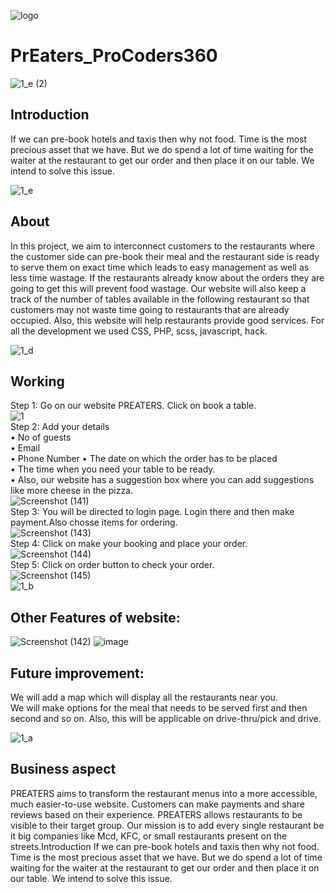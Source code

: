![logo](https://user-images.githubusercontent.com/96220322/154847160-df59e9d8-2f2a-43f2-b384-6ecaeb225eb3.jpg)
# PrEaters_ProCoders360
![1_e (2)](https://user-images.githubusercontent.com/96220322/154846697-406aaff7-311b-4eda-82f0-fe84e79f1f39.jpg) 
## Introduction
If we can pre-book hotels and taxis then why not food.
Time is the most precious asset that we have. But we do spend a lot of time waiting for the waiter at the restaurant to get our order and then place it on our table. We intend to solve this issue.

![1_e](https://user-images.githubusercontent.com/96220322/154846490-6bc66a07-5636-43fe-ad64-0da1cd5be9c8.jpg) 
## About
In this project, we aim to interconnect customers to the restaurants where the customer side can pre-book their meal and the restaurant side is ready to serve them on exact time which leads to easy management as well as less time wastage. If the restaurants already know about the orders they are going to get this will prevent food wastage. Our website will also keep a track of the number of tables available in the following restaurant so that customers may not waste time going to restaurants that are already occupied. Also, this website will help restaurants provide good services. For all the development we used CSS, PHP, scss, javascript, hack.

![1_d](https://user-images.githubusercontent.com/96220322/154846580-13218d8c-0271-4b38-a2ef-a25579338cc1.jpg) 
## Working <br>
Step 1: Go on our website PREATERS. Click on book a table. <br>
![1](https://user-images.githubusercontent.com/98041180/154846313-b0b8aab1-ce42-485f-8450-6b48dd143c90.jpg)<br>
Step 2: Add your details  <br>
•	No of guests<br>
•	Email<br>
•	Phone Number
•	The date on which the order has to be placed<br>
•	The time when you need your table to be ready.<br>
•	Also, our website has a suggestion box where you can add suggestions like more cheese in the pizza. <br>
![Screenshot (141)](https://user-images.githubusercontent.com/96220322/154847230-1a2fee15-73a6-46be-b3dd-d4b80f5b5032.png)<br>
Step 3: You will be directed to login page. Login there and then make payment.Also chosse items for ordering.<br>
![Screenshot (143)](https://user-images.githubusercontent.com/96220322/154847314-e022417f-79d1-4a24-845d-f40c1259b05b.png)<br>
Step 4: Click on make your booking and place your order.<br>
![Screenshot (144)](https://user-images.githubusercontent.com/96220322/154847383-c98aa455-118d-4904-86a5-eebec6aef1d8.png)<br>
Step 5: Click on order button to check your order.<br>
![Screenshot (145)](https://user-images.githubusercontent.com/96220322/154847407-6015ed30-2032-43a9-8214-c729e1221acc.png)<br>
![1_b](https://user-images.githubusercontent.com/96220322/154846625-0612fb76-7f7f-43b1-938e-b4120e95d386.jpg)
## Other Features of website:
![Screenshot (142)](https://user-images.githubusercontent.com/96220322/154847471-3c9a2849-8146-44a1-b362-90d889abcc5e.png)
![image](https://user-images.githubusercontent.com/96220322/154847510-66c8ed0b-c0c2-4f71-bbde-7f4f67a404ee.png)
## Future improvement:
We will add a map which will display all the restaurants near you.<br>
We will make options for the meal that needs to be served first and then second and so on. Also, this will be applicable on drive-thru/pick and drive.

![1_a](https://user-images.githubusercontent.com/96220322/154846643-a7ad2a3d-0e40-4ef2-bfc0-38e5671402b4.jpg) 
## Business aspect
PREATERS aims to transform the restaurant menus into a more accessible, much easier-to-use website. Customers can make payments and share reviews based on their experience. PREATERS allows restaurants to be visible to their target group. Our mission is to add every single restaurant be it big companies like Mcd, KFC, or small restaurants present on the streets.Introduction
If we can pre-book hotels and taxis then why not food.
Time is the most precious asset that we have. But we do spend a lot of time waiting for the waiter at the restaurant to get our order and then place it on our table. We intend to solve this issue.

 
